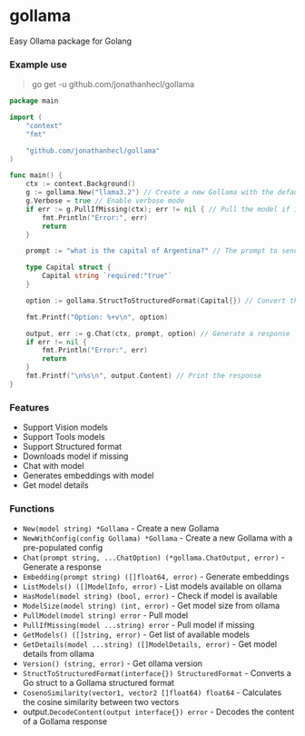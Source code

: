 # gollama
Easy Ollama package for Golang

### Example use

> go get -u github.com/jonathanhecl/gollama


```go
package main

import (
	"context"
	"fmt"

	"github.com/jonathanhecl/gollama"
)

func main() {
	ctx := context.Background()
	g := gollama.New("llama3.2") // Create a new Gollama with the default model
	g.Verbose = true // Enable verbose mode
	if err := g.PullIfMissing(ctx); err != nil { // Pull the model if it is not available
		fmt.Println("Error:", err)
		return
	}

	prompt := "what is the capital of Argentina?" // The prompt to send to the model

	type Capital struct {
		Capital string `required:"true"`
	}

	option := gollama.StructToStructuredFormat(Capital{}) // Convert the struct to a structured format

	fmt.Printf("Option: %+v\n", option)

	output, err := g.Chat(ctx, prompt, option) // Generate a response
	if err != nil {
		fmt.Println("Error:", err)
		return
	}
	fmt.Printf("\n%s\n", output.Content) // Print the response
}
```

### Features

- Support Vision models
- Support Tools models
- Support Structured format
- Downloads model if missing
- Chat with model
- Generates embeddings with model
- Get model details

### Functions

- `New(model string) *Gollama` - Create a new Gollama
- `NewWithConfig(config Gollama) *Gollama` - Create a new Gollama with a pre-populated config
- `Chat(prompt string, ...ChatOption) (*gollama.ChatOutput, error)` - Generate a response
- `Embedding(prompt string) ([]float64, error)` - Generate embeddings
- `ListModels() ([]ModelInfo, error)` - List models available on ollama
- `HasModel(model string) (bool, error)` - Check if model is available
- `ModelSize(model string) (int, error)` - Get model size from ollama
- `PullModel(model string) error` - Pull model
- `PullIfMissing(model ...string) error` - Pull model if missing
- `GetModels() ([]string, error)` - Get list of available models
- `GetDetails(model ...string) ([]ModelDetails, error)` - Get model details from ollama
- `Version() (string, error)` - Get ollama version
- `StructToStructuredFormat(interface{}) StructuredFormat` - Converts a Go struct to a Gollama structured format
- `CosenoSimilarity(vector1, vector2 []float64) float64` - Calculates the cosine similarity between two vectors
- output.`DecodeContent(output interface{}) error` - Decodes the content of a Gollama response

